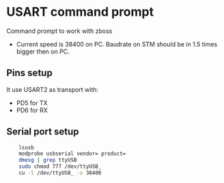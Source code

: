 # USART command prompt

Command prompt to work with zboss

 * Current speed is 38400 on PC. Baudrate on STM should be in 1.5 times bigger then on PC.

## Pins setup

It use USART2 as transport with:
 * PD5 for TX
 * PD6 for RX

## Serial port setup

```bash
    lsusb
    modprobe usbserial vendor= product=
    dmesg | grep ttyUSB
    sudo chmod 777 /dev/ttyUSB_
    cu -l /dev/ttyUSB_ -s 38400
```
